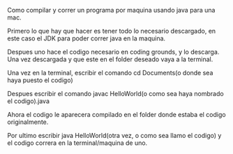Como compilar y correr un programa por maquina usando java para una mac. 

Primero lo que hay que hacer es tener todo lo necesario descargado, en este caso el JDK para poder correr java en la maquina. 

Despues uno hace el codigo necesario en coding grounds, y lo descarga. Una vez descargada y que este en el folder deseado vaya a la terminal.

Una vez en la terminal, escribir el comando cd Documents(o donde sea haya puesto el codigo)

Despues escribir el comando javac HelloWorld(o como sea haya nombrado el codigo).java

Ahora el codigo le aparecera compilado en el folder donde estaba el codigo originalmente.

Por ultimo escribir java HelloWorld(otra vez, o como sea llamo el codigo) y el codigo correra en la terminal/maquina de uno.